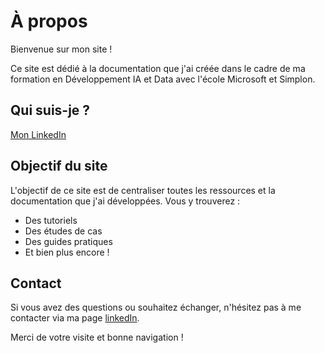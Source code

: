 # À propos

Bienvenue sur mon site !

Ce site est dédié à la documentation que j'ai créée dans le cadre de ma formation en Développement IA et Data avec l'école Microsoft et Simplon. 

## Qui suis-je ?

[Mon LinkedIn](https://www.linkedin.com/in/chaymaeelhayani/)

## Objectif du site

L'objectif de ce site est de centraliser toutes les ressources et la documentation que j'ai développées. Vous y trouverez :

- Des tutoriels
- Des études de cas
- Des guides pratiques
- Et bien plus encore !

## Contact

Si vous avez des questions ou souhaitez échanger, n'hésitez pas à me contacter via ma page [linkedIn](https://www.linkedin.com/in/chaymaeelhayani/).

Merci de votre visite et bonne navigation !